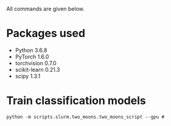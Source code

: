 
All commands are given below.

# Packages used
- Python 3.6.8
- PyTorch 1.6.0
- torchvision 0.7.0
- scikit-learn 0.21.3
- scipy 1.3.1

# Train classification models
`python -m scripts.slurm.two_moons.two_moons_script --gpu #`